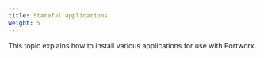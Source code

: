 ```yaml
---
title: Stateful applications
weight: 5
---
```


This topic explains how to install various applications for use with Portworx.
